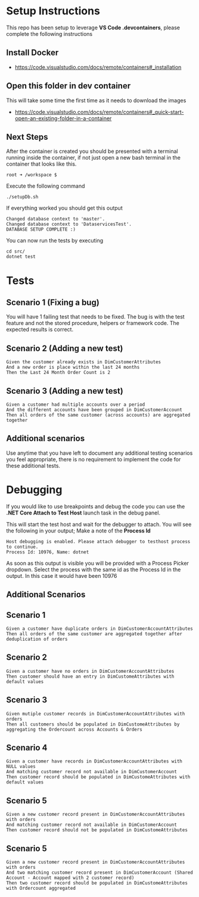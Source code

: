 # Setup Instructions

This repo has been setup to leverage **VS Code .devcontainers**, please complete the following instructions

## Install Docker
- https://code.visualstudio.com/docs/remote/containers#_installation

## Open this folder in dev container
This will take some time the first time as it needs to download the images
- https://code.visualstudio.com/docs/remote/containers#_quick-start-open-an-existing-folder-in-a-container

## Next Steps
After the container is created you should be presented with a terminal running inside the container, if not just open a new bash terminal in the container that looks like this.

`root ➜ /workspace $`

Execute the following command

`./setupDb.sh`

If everything worked you should get this output
```
Changed database context to 'master'.
Changed database context to 'DataservicesTest'.
DATABASE SETUP COMPLETE :)
```

You can now run the tests by executing
```
cd src/
dotnet test
```

# Tests

## Scenario 1 (Fixing a bug)
You will have 1 failing test that needs to be fixed. The bug is with the test feature and not the stored procedure, helpers or framework code. The expected results is correct.

## Scenario 2 (Adding a new test)
```
Given the customer already exists in DimCustomerAttributes
And a new order is place within the last 24 months
Then the Last 24 Month Order Count is 2
```

## Scenario 3 (Adding a new test)
```
Given a customer had multiple accounts over a period
And the different accounts have been grouped in DimCustomerAccount
Then all orders of the same customer (across accounts) are aggregated together
```
## Additional scenarios
Use anytime that you have left to document any additional testing scenarios you feel appropriate, there is no requirement to implement the code for these additional tests.

# Debugging
If you would like to use breakpoints and debug the code you can use the **.NET Core Attach to Test Host** launch task in the debug panel.

This will start the test host and wait for the debugger to attach. You will see the following in your output; Make a note of the **Process Id**

```
Host debugging is enabled. Please attach debugger to testhost process to continue.
Process Id: 10976, Name: dotnet
```
As soon as this output is visible you will be provided with a Process Picker dropdown. Select the process with the same id as the Process Id in the output. In this case it would have been 10976

## Additional Scenarios
## Scenario 1 
```
Given a customer have duplicate orders in DimCustomerAccountAttributes
Then all orders of the same customer are aggregated together after deduplication of orders
```

## Scenario 2
```
Given a customer have no orders in DimCustomerAccountAttributes
Then customer should have an entry in DimCustomeAttributes with default values
```

## Scenario 3
```
Given mutiple customer records in DimCustomerAccountAttributes with orders
Then all customers should be populated in DimCustomeAttributes by aggregating the Ordercount across Accounts & Orders
```

## Scenario 4
```
Given a customer have records in DimCustomerAccountAttributes with NULL values
And matching customer record not available in DimCustomerAccount
Then customer record should be populated in DimCustomeAttributes with default values
```

## Scenario 5
```
Given a new customer record present in DimCustomerAccountAttributes with orders
And matching customer record not available in DimCustomerAccount
Then customer record should not be populated in DimCustomeAttributes
```

## Scenario 5
```
Given a new customer record present in DimCustomerAccountAttributes with orders
And two matching customer record present in DimCustomerAccount (Shared Account - Account mapped with 2 customer record)
Then two customer record should be populated in DimCustomeAttributes with Ordercount aggregated
```